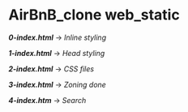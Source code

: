 # AirBnB_clone web_static

***0-index.html*** -> *Inline styling*

***1-index.html*** -> *Head styling*

***2-index.html*** -> *CSS files*

***3-index.html*** -> *Zoning done*

***4-index.htm*** -> *Search*
